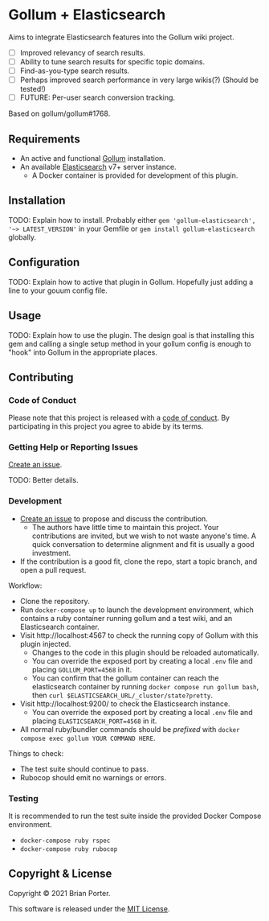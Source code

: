 # Gollum + Elasticsearch

Aims to integrate Elasticsearch features into the Gollum wiki project.

* [ ] Improved relevancy of search results.
* [ ] Ability to tune search results for specific topic domains.
* [ ] Find-as-you-type search results.
* [ ] Perhaps improved search performance in very large wikis(?) (Should be tested!)
* [ ] FUTURE: Per-user search conversion tracking.

Based on gollum/gollum#1768.


## Requirements

* An active and functional [Gollum](https://github.com/gollum/gollum#installation) installation.
* An available [Elasticsearch](https://www.elastic.co/guide/en/elasticsearch/reference/current/install-elasticsearch.html) v7+ server instance.
  * A Docker container is provided for development of this plugin.


## Installation

TODO: Explain how to install. Probably either `gem 'gollum-elasticsearch', '~> LATEST_VERSION'` in your Gemfile or `gem install gollum-elasticsearch` globally.


## Configuration

TODO: Explain how to active that plugin in Gollum. Hopefully just adding a line to your gouum config file.


## Usage

TODO: Explain how to use the plugin. The design goal is that installing this gem and calling a single setup method in your gollum config is enough to "hook" into Gollum in the appropriate places.


## Contributing

### Code of Conduct

Please note that this project is released with a [code of conduct](CODE_OF_CONDUCT.md). By participating in this project you agree to abide by its terms.


### Getting Help or Reporting Issues

[Create an issue](https://github.com/beporter/gollum-elasticsearch/issues).

TODO: Better details.


### Development

* [Create an issue](https://github.com/beporter/gollum-elasticsearch/issues) to propose and discuss the contribution.
  * The authors have little time to maintain this project. Your contributions are invited, but we wish to not waste anyone's time. A quick conversation to determine alignment and fit is usually a good investment.
* If the contribution is a good fit, clone the repo, start a topic branch, and open a pull request.

Workflow:

* Clone the repository.
* Run `docker-compose up` to launch the development environment, which contains a ruby container running gollum and a test wiki, and an Elasticsearch container.
* Visit http://localhost:4567 to check the running copy of Gollum with this plugin injected.
  * Changes to the code in this plugin should be reloaded automatically.
  * You can override the exposed port by creating a local `.env` file and placing `GOLLUM_PORT=4568` in it.
  * You can confirm that the gollum container can reach the elasticsearch container by running `docker compose run gollum bash`, then `curl $ELASTICSEARCH_URL/_cluster/state?pretty`.
* Visit http://localhost:9200/ to check the Elasticsearch instance.
  * You can override the exposed port by creating a local `.env` file and placing `ELASTICSEARCH_PORT=4568` in it.
* All normal ruby/bundler commands should be _prefixed_ with `docker compose exec gollum YOUR COMMAND HERE`.

Things to check:

* The test suite should continue to pass.
* Rubocop should emit no warnings or errors.


### Testing

It is recommended to run the test suite inside the provided Docker Compose environment.

* `docker-compose ruby rspec`
* `docker-compose ruby rubocop`


## Copyright & License

Copyright &copy; 2021 Brian Porter.

This software is released under the [MIT License](LICENSE).
